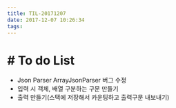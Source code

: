 ```yaml
---
title: TIL-20171207
date: 2017-12-07 10:26:34
tags: 
---
```


# # To do List

- Json Parser ArrayJsonParser 버그 수정
- 입력 시 객체, 배열 구분하는 구문 만들기
- 출력 만들기(스택에 저장해서 카운팅하고 출력구문 내보내기)
